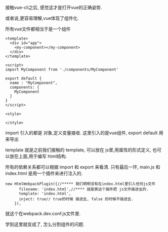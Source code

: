 接触vue-cli之后,
感觉这才是打开vue的正确姿势.

或者说,更容易理解,vue体现了组件化.

所有vue文件都相当于是一个组件
```
<template>
  <div id="app">
    <my-component></my-component>
  </div>
</template>

<script>
import MyComponent from './components/MyComponent'

export default {
  name : "MyComponent",
  components: {
    MyComponent
  }
}
</script>

<style>

</style>

```
import 引入的都是 对象,定义变量接收.
这里引入的是vue组件,
export default 用来导出

template 就是之前我们接触的 template,
可以放在 js里,用属性的形式定义,
也可以放在上面,用于编写 html结构.

所有的依赖关系都可以根据 import 和 export 来看清.
只有最后一环, main.js 和 index.html 是用一个插件来进行注入的.
```
new HtmlWebpackPlugin({//***** 我们明明没有在index.html里引入任何js文件
      filename: 'index.html',//**** 就是靠这个插件把 js文件插进去的.
      template: 'index.html',
      inject: true// true的时候 插进去, false 的时候不插进去.
    }),
```
就这个在webpack.dev.conf.js文件里.

学到这里就变成了,
怎么分割组件的问题.